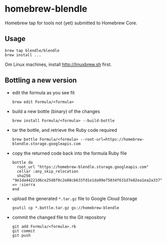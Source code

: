 # homebrew-blendle

Homebrew tap for tools not (yet) submitted to Homebrew Core.

## Usage

```
brew tap blendle/blendle
brew install ...
```

Om Linux machines, install http://linuxbrew.sh first.

## Bottling a new version

* edit the formula as you see fit

  ```
  brew edit Formula/<formula>
  ```

* build a new bottle (binary) of the changes

  ```
  brew install Formula/<formula> --build-bottle
  ```

* tar the bottle, and retrieve the Ruby code required

  ```
  brew bottle Formula/<formula> --root-url=https://homebrew-blendle.storage.googleapis.com
  ```

* copy the returned code back into the formula Ruby file

  ```
  bottle do
    root_url "https://homebrew-blendle.storage.googleapis.com"
    cellar :any_skip_relocation
    sha256 "9e1da44221d6ce25d8f0c2e88cb633fd1e1da99e75034f631d7e82ea1ea2a337" => :sierra
  end
  ```

* upload the generated `*.tar.gz` file to Google Cloud Storage

  ```
  gsutil cp *.bottle.tar.gz gs://homebrew-blendle
  ```

* commit the changed file to the Git repository

  ```
  git add Formula/<formula>.rb
  git commit
  git push
  ```
